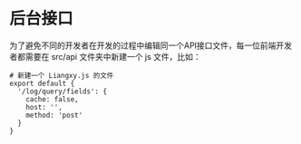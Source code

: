 # 后台接口

为了避免不同的开发者在开发的过程中编辑同一个API接口文件，每一位前端开发者都需要在 src/api 文件夹中新建一个 js 文件，比如：


```
# 新建一个 Liangxy.js 的文件
export default {
  '/log/query/fields': {
    cache: false,
    host: '',
    method: 'post'
  }
}

```

